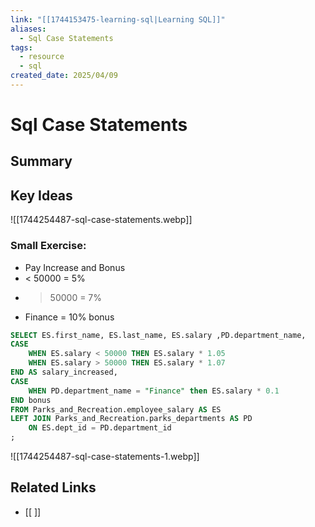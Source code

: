 ```yaml
---
link: "[[1744153475-learning-sql|Learning SQL]]"
aliases:
  - Sql Case Statements
tags:
  - resource
  - sql
created_date: 2025/04/09
---
```

# Sql Case Statements

## Summary


## Key Ideas
![[1744254487-sql-case-statements.webp]]
### Small Exercise:
- Pay Increase and Bonus
- < 50000 = 5%
- > 50000 = 7%
- Finance = 10% bonus

```SQL
SELECT ES.first_name, ES.last_name, ES.salary ,PD.department_name,
CASE
	WHEN ES.salary < 50000 THEN ES.salary * 1.05
	WHEN ES.salary > 50000 THEN ES.salary * 1.07
END AS salary_increased,
CASE
	WHEN PD.department_name = "Finance" then ES.salary * 0.1
END bonus
FROM Parks_and_Recreation.employee_salary AS ES
LEFT JOIN Parks_and_Recreation.parks_departments AS PD
	ON ES.dept_id = PD.department_id
;
```

![[1744254487-sql-case-statements-1.webp]]

## Related Links
- [[ ]]

